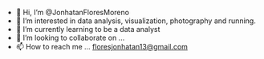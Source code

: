 - 👋 Hi, I’m @JonhatanFloresMoreno
- 👀 I’m interested in data analysis, visualization, photography and running.
- 🌱 I’m currently learning to be a data analyst
- 💞️ I’m looking to collaborate on ...
- 📫 How to reach me ... floresjonhatan13@gmail.com

<!---
JonhatanFloresMoreno/JonhatanFloresMoreno is a ✨ special ✨ repository because its `README.md` (this file) appears on your GitHub profile.
You can click the Preview link to take a look at your changes.
--->
